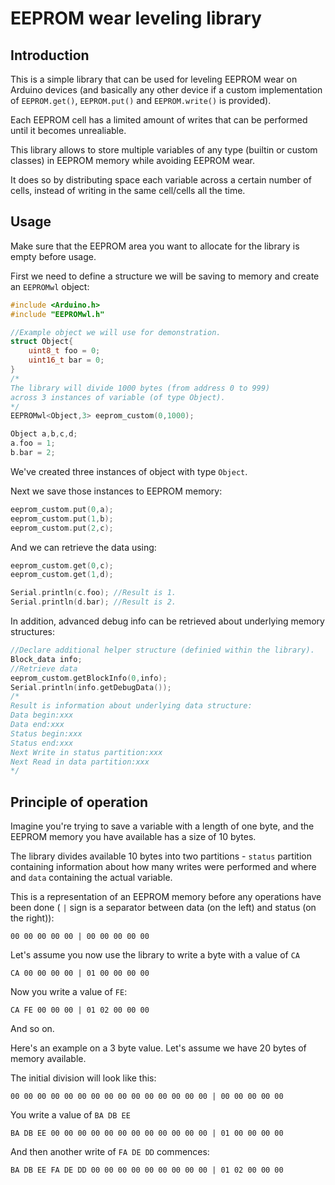 # EEPROM wear leveling library
## Introduction
This is a simple library that can be used for leveling EEPROM wear on Arduino devices (and basically any other device if a custom implementation of `EEPROM.get()`, `EEPROM.put()` and `EEPROM.write()` is provided).

Each EEPROM cell has a limited amount of writes that can be performed until it becomes unrealiable.

This library allows to store multiple variables of any type (builtin or custom classes) in EEPROM memory while avoiding EEPROM wear.

It does so by distributing space each variable across a certain number of cells, instead of writing in the same cell/cells all the time.

## Usage
Make sure that the EEPROM area you want to allocate for the library is empty before usage.

First we need to define a structure we will be saving to memory and create an `EEPROMwl` object:
```cpp
#include <Arduino.h>
#include "EEPROMwl.h"

//Example object we will use for demonstration.
struct Object{
    uint8_t foo = 0;
    uint16_t bar = 0;
}
/*
The library will divide 1000 bytes (from address 0 to 999) 
across 3 instances of variable (of type Object).
*/
EEPROMwl<Object,3> eeprom_custom(0,1000); 

Object a,b,c,d;
a.foo = 1;
b.bar = 2;
```
We've created three instances of object with type `Object`.

Next we save those instances to EEPROM memory:

```cpp
eeprom_custom.put(0,a);     
eeprom_custom.put(1,b);
eeprom_custom.put(2,c);
```

And we can retrieve the data using:
```cpp
eeprom_custom.get(0,c);
eeprom_custom.get(1,d);

Serial.println(c.foo); //Result is 1.
Serial.println(d.bar); //Result is 2.
```

In addition, advanced debug info can be retrieved about underlying memory structures:
```cpp
//Declare additional helper structure (definied within the library).
Block_data info;
//Retrieve data
eeprom_custom.getBlockInfo(0,info);
Serial.println(info.getDebugData()); 
/*
Result is information about underlying data structure:
Data begin:xxx
Data end:xxx
Status begin:xxx
Status end:xxx
Next Write in status partition:xxx
Next Read in data partition:xxx
*/
```

## Principle of operation

Imagine you're trying to save a variable with a length of one byte, and the EEPROM memory you have available has a size of 10 bytes.

The library divides available 10 bytes into two partitions - `status` partition containing information about how many writes were performed and where and `data` containing the actual variable.

This is a representation of an EEPROM memory before any operations have been done ( `|` sign is a separator between data (on the left) and status (on the right)):

```
00 00 00 00 00 | 00 00 00 00 00
```

Let's assume you now use the library to write a byte with a value of `CA`

```
CA 00 00 00 00 | 01 00 00 00 00
```

Now you write a value of `FE`:

```
CA FE 00 00 00 | 01 02 00 00 00
```

And so on.

Here's an example on a 3 byte value. Let's assume we have 20 bytes of memory available.

The initial division will look like this:

```
00 00 00 00 00 00 00 00 00 00 00 00 00 00 00 | 00 00 00 00 00
```

You write a value of `BA DB EE`

```
BA DB EE 00 00 00 00 00 00 00 00 00 00 00 00 | 01 00 00 00 00
```

And then another write of `FA DE DD` commences:

```
BA DB EE FA DE DD 00 00 00 00 00 00 00 00 00 | 01 02 00 00 00
```


